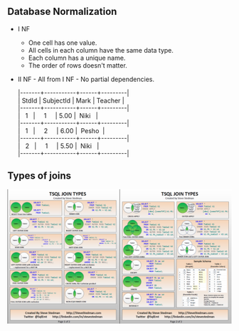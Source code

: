 ## Database Normalization

  - I NF
    - One cell has one value.
    - All cells in each column have the same data type.
    - Each column has a unique name.
    - The order of rows doesn't matter.
   - II NF
    - All from I NF
    - No partial dependencies.
    
    
        |-------+-----------+------+---------|  
	|&nbsp;StdId&nbsp;|&nbsp;SubjectId&nbsp;|&nbsp;Mark&nbsp;|&nbsp;Teacher&nbsp;|  
	|-------+-----------+------+---------|  
	|&nbsp;&nbsp;&nbsp;1&nbsp;&nbsp;&nbsp;|&nbsp;&nbsp;&nbsp;&nbsp;&nbsp;1&nbsp;&nbsp;&nbsp;&nbsp;&nbsp;|&nbsp;5.00&nbsp;|&nbsp;&nbsp;Niki&nbsp;&nbsp;&nbsp;|  
	|-------+-----------+------+---------|  
	|&nbsp;&nbsp;&nbsp;1&nbsp;&nbsp;&nbsp;|&nbsp;&nbsp;&nbsp;&nbsp;&nbsp;2&nbsp;&nbsp;&nbsp;&nbsp;&nbsp;|&nbsp;6.00&nbsp;|&nbsp;&nbsp;Pesho&nbsp;&nbsp;|  
	|-------+-----------+------+---------|  
	|&nbsp;&nbsp;&nbsp;2&nbsp;&nbsp;&nbsp;|&nbsp;&nbsp;&nbsp;&nbsp;&nbsp;1&nbsp;&nbsp;&nbsp;&nbsp;&nbsp;|&nbsp;5.50&nbsp;|&nbsp;&nbsp;Niki&nbsp;&nbsp;&nbsp;|  
	|-------+-----------+------+---------|   

## Types of joins

![Types of Joins](T-SQL%20Joins.png "Types of Joins")
